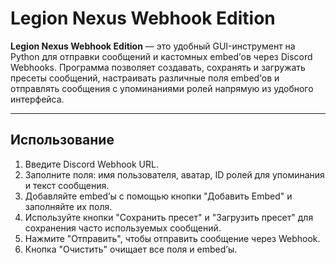 # Legion Nexus Webhook Edition

**Legion Nexus Webhook Edition** — это удобный GUI-инструмент на Python для отправки сообщений и кастомных embed’ов через Discord Webhooks. Программа позволяет создавать, сохранять и загружать пресеты сообщений, настраивать различные поля embed’ов и отправлять сообщения с упоминаниями ролей напрямую из удобного интерфейса.

---

## Использование

1. Введите Discord Webhook URL.
2. Заполните поля: имя пользователя, аватар, ID ролей для упоминания и текст сообщения.
3. Добавляйте embed’ы с помощью кнопки "Добавить Embed" и заполняйте их поля.
4. Используйте кнопки "Сохранить пресет" и "Загрузить пресет" для сохранения часто используемых сообщений.
5. Нажмите "Отправить", чтобы отправить сообщение через Webhook.
6. Кнопка "Очистить" очищает все поля и embed’ы.

